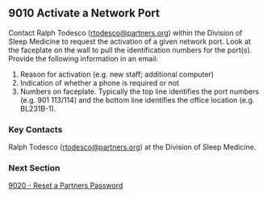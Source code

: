 ## 9010 Activate a Network Port

Contact Ralph Todesco (rtodesco@partners.org) within the Division of Sleep Medicine to request the activation of a given network port. Look at the faceplate on the wall to pull the identification numbers for the port(s). Provide the following information in an email:

1. Reason for activation (e.g. new staff; additional computer)
2. Indication of whether a phone is required or not
3. Numbers on faceplate. Typically the top line identifies the port numbers (e.g. 901 113/114) and the bottom line identifies the office location (e.g. BL231B-1).


### Key Contacts

Ralph Todesco (rtodesco@partners.org) at the Division of Sleep Medicine.


### Next Section

[9020 - Reset a Partners Password](https://github.com/sleepepi/howto/blob/master/9000-miscellaneous/9020-reset-a-partners-password.md)
